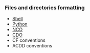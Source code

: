 ### Files and directories formatting
 * [Shell](Shell.md)
 * [Python](Python_files.md)
 * [NCO](NCO.md)
 * [CDO](CDO.md)
 * CF conventions
 * ACDD conventions